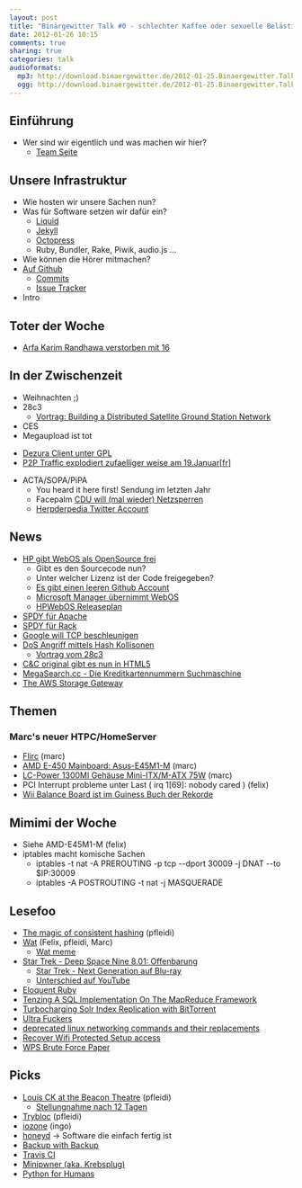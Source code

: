 ```yaml
---
layout: post
title: "Binärgewitter Talk #0 - schlechter Kaffee oder sexuelle Belästigung"
date: 2012-01-26 10:15
comments: true
sharing: true
categories: talk
audioformats:
  mp3: http://download.binaergewitter.de/2012-01-25.Binaergewitter.Talk.0.mp3
  ogg: http://download.binaergewitter.de/2012-01-25.Binaergewitter.Talk.0.ogg
---
```

## Einführung

- Wer sind wir eigentlich und was machen wir hier?
    * [Team Seite]( http://blog.binaergewitter.de/das-team/ )

## Unsere Infrastruktur

- Wie hosten wir unsere Sachen nun?
- Was für Software setzen wir dafür ein?
    * [Liquid]( https://github.com/shopify/liquid )
    * [Jekyll]( http://jekyllrb.com/ )
    * [Octopress]( http://octopress.org/ )
    * Ruby, Bundler, Rake, Piwik, audio.js ...
- Wie können die Hörer mitmachen?
- [Auf Github]( https://github.com/binaergewitter )
    * [Commits]( https://github.com/Binaergewitter/binaergewitter.github.com/commits/source )
    * [Issue Tracker](  https://github.com/Binaergewitter/binaergewitter.github.com/issues?sort=created&direction=desc&state=open )
 - Intro
 
## Toter der Woche
 - [Arfa Karim Randhawa verstorben mit 16](http://digitallife.today.msnbc.msn.com/_news/2012/01/14/10158059-programming-prodigy-passes-away-at-16-hear-her-philosophy-of-life )

## In der Zwischenzeit
* Weihnachten ;)
* 28c3
   - [Vortrag: Building a Distributed Satellite Ground Station Network]( http://www.youtube.com/watch?v=qeyTZ8naunk ) 
* CES
* Megaupload ist tot
 - [Dezura Client unter GPL]( http://www.pro-linux.de/news/1/17946/desura-client-im-quellcode-freigegeben.html )
 - [P2P Traffic explodiert zufaelliger weise am 19.Januar[fr]](http://www.numerama.com/magazine/21393-le-p2p-explose-apres-la-fermeture-de-megaupload.html )
* ACTA/SOPA/PiPA
    - You heard it here first! Sendung im letzten Jahr
    - Facepalm [CDU will (mal wieder) Netzsperren]( http://www.golem.de/1201/89320.html )
    - [Herpderpedia Twitter Account]( https://twitter.com/#!/herpderpedia )

## News

- [HP gibt WebOS als OpenSource frei]( http://gigaom.com/mobile/webos-lives-hp-decides-to-open-source-the-platform/ )
    * Gibt es den Sourcecode nun?
    * Unter welcher Lizenz ist der Code freigegeben?
    * [Es gibt einen leeren Github Account]( https://github.com/hpwebos )
    * [Microsoft Manager übernimmt WebOS]( http://www.golem.de/1201/89140.html )
    * [HPWebOS Releaseplan](http://www.theverge.com/2012/1/25/2732672/open-webos-10-announced )
- [SPDY für Apache]( http://www.golem.de/1112/88613.html )
- [SPDY für Rack]( https://github.com/jonasschneider/momentum )
- [Google will TCP beschleunigen]( http://www.golem.de/1201/89268.html )
- [DoS Angriff mittels Hash Kollisonen]( http://www.ocert.org/advisories/ocert-2011-003.html )
    * [Vortrag vom 28c3]( http://events.ccc.de/congress/2011/Fahrplan/events/4680.en.html )
- [C&C original gibt es nun in HTML5]( http://www.adityaravishankar.com/projects/games/command-and-conquer/ )
- [MegaSearch.cc - Die Kreditkartennummern Suchmaschine](http://krebsonsecurity.com/2012/01/megasearch-aims-to-index-fraud-site-wares/ )
- [The AWS Storage Gateway](http://www.allthingsdistributed.com/2012/01/The-AWS-Storage-Gateway.html )

## Themen

### Marc's neuer HTPC/HomeServer
  
- [Flirc](http://flirc.tv/ ) (marc)
- [AMD E-450 Mainboard: Asus-E45M1-M](https://www.amazon.de/dp/B005O43SI8/ ) (marc)
- [LC-Power 1300MI Gehäuse Mini-ITX/M-ATX 75W](https://www.amazon.de/dp/B002A2U8KI/) (marc)
- PCI Interrupt probleme unter Last ( irq 1[69]: nobody cared ) (felix)
- [Wii Balance Board ist im Guiness Buch der Rekorde]( http://www.t3.com.au/2012/01/13/wii-balance-board-enters-guinness-book-of-records/ )

## Mimimi der Woche
- Siehe AMD-E45M1-M (felix)
- iptables macht komische Sachen
  * iptables -t nat -A PREROUTING -p tcp --dport 30009 -j DNAT --to $IP:30009
  * iptables -A POSTROUTING -t nat -j MASQUERADE
 
## Lesefoo

- [The magic of consistent hashing]( http://www.paperplanes.de/2011/12/9/the-magic-of-consistent-hashing.html ) (pfleidi)
- [Wat](https://www.destroyallsoftware.com/talks/wat ) (Felix, pfleidi, Marc)
    * [Wat meme]( http://knowyourmeme.com/memes/wat )
- [Star Trek - Deep Space Nine 8.01: Offenbarung](http://www.amazon.de/gp/product/B0058NV1IY/trektrip )
  * [Star Trek - Next Generation auf Blu-ray](http://www.amazon.de/gp/product/B005OUKLG4/trektrip )
  * [Unterschied auf YouTube](http://www.youtube.com/watch?v=fHUQ3aGLa5Q )
- [Eloquent Ruby](http://amzn.to/w9FQDJ )
- [Tenzing A SQL Implementation On The MapReduce Framework](http://research.google.com/pubs/pub37200.html )
- [Turbocharging Solr Index Replication with BitTorrent](http://codeascraft.etsy.com/2012/01/23/solr-bittorrent-index-replication/ )
- [Ultra Fuckers]( http://www.amazon.de/gp/product/1933929669/retinacast-21 )
- [deprecated linux networking commands and their replacements](http://dougvitale.wordpress.com/2011/12/21/deprecated-linux-networking-commands-and-their-replacements/ )
- [Recover Wifi Protected Setup access](http://code.google.com/p/reaver-wps/ )
- [WPS Brute Force Paper](http://sviehb.files.wordpress.com/2011/12/viehboeck_wps.pdf )

## Picks

- [Louis CK at the Beacon Theatre]( https://buy.louisck.net ) (pfleidi)
    * [Stellungnahme nach 12 Tagen]( https://buy.louisck.net/news )
- [Trybloc]( http://www.trybloc.com/courses ) (pfleidi)
- [iozone](http://www.iozone.org/ ) (ingo)
- [honeyd](http://ulissesaraujo.wordpress.com/2008/12/08/deploying-honeypots-with-honeyd/ ) -> Software die einfach fertig ist
- [Backup with Backup](http://freelancing-gods.com/posts/backing_up_with_backup )
- [Travis CI]( http://travis-ci.org/ )
- [Minipwner (aka. Krebsplug)]( http://www.minipwner.com/ )
- [Python for Humans]( http://python-for-humans.heroku.com ) 

